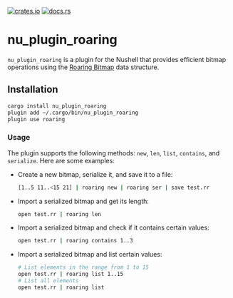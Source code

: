 [![crates.io](https://img.shields.io/crates/v/nu_plugin_roaring.svg)](https://crates.io/crates/nu_plugin_roaring)
[![docs.rs](https://docs.rs/nu_plugin_roaring/badge.svg)](https://docs.rs/nu_plugin_roaring)

# nu_plugin_roaring

`nu_plugin_roaring` is a plugin for the Nushell that provides efficient bitmap operations using the [Roaring Bitmap](https://roaringbitmap.org/) data structure.

## Installation

```sh
cargo install nu_plugin_roaring
plugin add ~/.cargo/bin/nu_plugin_roaring
plugin use roaring
```

### Usage

The plugin supports the following methods: `new`, `len`, `list`, `contains`, and `serialize`. Here are some examples:

- Create a new bitmap, serialize it, and save it to a file:

    ```sh
    [1..5 11..<15 21] | roaring new | roaring ser | save test.rr
    ```

- Import a serialized bitmap and get its length:

    ```sh
    open test.rr | roaring len
    ```

- Import a serialized bitmap and check if it contains certain values:

    ```sh
    open test.rr | roaring contains 1..3
    ```


- Import a serialized bitmap and list certain values:

    ```sh
    # List elements in the range from 1 to 15
    open test.rr | roaring list 1..15
    # List all elements
    open test.rr | roaring list
    ```

